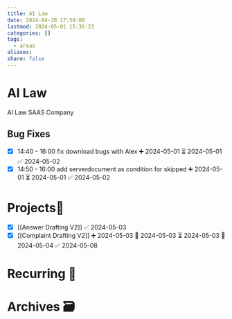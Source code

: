 ```yaml
---
title: AI Law
date: 2024-04-30 17:59:00
lastmod: 2024-05-01 15:36:23
categories: []
tags:
  - areas
aliases: 
share: false 
---
```


# AI Law

AI Law SAAS Company

## Bug Fixes

- [x] 14:40 - 16:00 fix download bugs with Alex ➕ 2024-05-01 ⏳ 2024-05-01 ✅ 2024-05-02
- [x] 14:50 - 16:00 add serverdocument as condition for skipped ➕ 2024-05-01 ⏳ 2024-05-01 ✅ 2024-05-02

# Projects🎯

- [x] [[Answer Drafting V2]] ✅ 2024-05-03
- [x] [[Complaint Drafting V2]] ➕ 2024-05-03 🛫 2024-05-03 ⏳ 2024-05-03 📅 2024-05-04 ✅ 2024-05-08

# Recurring 🔁

# Archives 🗃️
